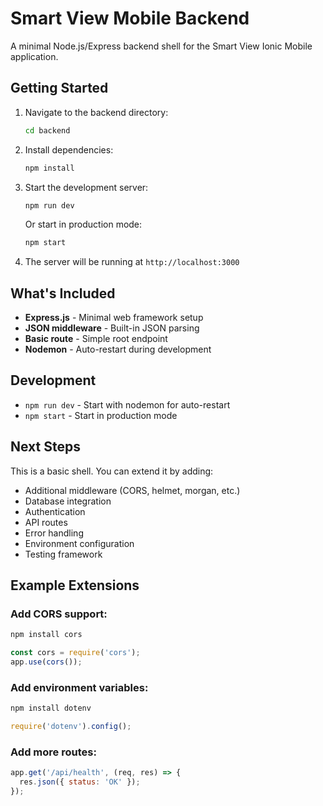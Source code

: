 # Smart View Mobile Backend

A minimal Node.js/Express backend shell for the Smart View Ionic Mobile application.

## Getting Started

1. Navigate to the backend directory:
   ```bash
   cd backend
   ```

2. Install dependencies:
   ```bash
   npm install
   ```

3. Start the development server:
   ```bash
   npm run dev
   ```

   Or start in production mode:
   ```bash
   npm start
   ```

4. The server will be running at `http://localhost:3000`

## What's Included

- **Express.js** - Minimal web framework setup
- **JSON middleware** - Built-in JSON parsing
- **Basic route** - Simple root endpoint
- **Nodemon** - Auto-restart during development

## Development

- `npm run dev` - Start with nodemon for auto-restart
- `npm start` - Start in production mode

## Next Steps

This is a basic shell. You can extend it by adding:

- Additional middleware (CORS, helmet, morgan, etc.)
- Database integration
- Authentication
- API routes
- Error handling
- Environment configuration
- Testing framework

## Example Extensions

### Add CORS support:
```bash
npm install cors
```

```javascript
const cors = require('cors');
app.use(cors());
```

### Add environment variables:
```bash
npm install dotenv
```

```javascript
require('dotenv').config();
```

### Add more routes:
```javascript
app.get('/api/health', (req, res) => {
  res.json({ status: 'OK' });
});
```
